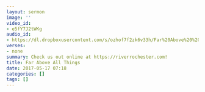 ```yaml
---
layout: sermon
image: ''
video_id:
- e5fY7J2tWKg
audio_id:
- https://dl.dropboxusercontent.com/s/ozhof7f2zk6v33h/Far%20Above%20%20All%20Things.mp3?dl=0
verses:
- none
summary: Check us out online at https://riverrochester.com!
title: Far Above All Things
date: 2017-05-17 07:18
categories: []
tags: []
---
```

